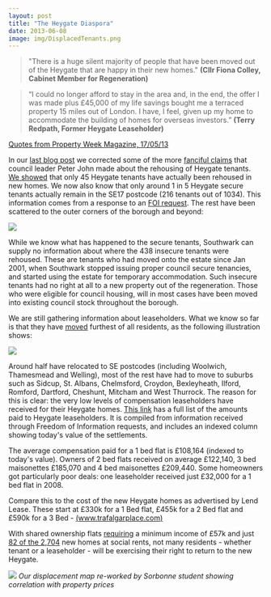 ```yaml
---
layout: post
title: "The Heygate Diaspora"
date: 2013-06-08
image: img/DisplacedTenants.png
---
```

>"There is a huge silent majority of people that have been moved out of the Heygate that are happy in their new homes." __(Cllr Fiona Colley, Cabinet Member for Regeneration)__

>“I could no longer afford to stay in the area and, in the end, the offer I was made plus £45,000 of my life savings bought me a terraced property 15 miles out of London. I have, I feel, given up my home to accommodate the building of homes for overseas investors.” __(Terry Redpath, Former Heygate Leaseholder)__

[Quotes from Property Week Magazine, 17/05/13](https://heygate.github.io/img/examples/PROPWK170513.pdf)

In our [last blog post](/2013-05-26-peters-denial/) we corrected some of the more [fanciful claims](https://www.youtube.com/embed/87Yg_SJoPjw) that council leader Peter John made about the rehousing of Heygate tenants.
[We showed](/2013-05-26-peters-denial/) that only 45 Heygate tenants have actually been rehoused in new homes. We now also know that only around 1 in 5 Heygate secure tenants actually remain in the SE17 postcode (216 tenants out of 1034). This information comes from a response to an [FOI request](https://www.whatdotheyknow.com/request/analysis_of_displaced_heygate_re#incoming-394155). The rest have been scattered to the outer corners of the borough and beyond:

![](https://heygate.github.io/img/DisplacedTenants.png)

While we know what has happened to the secure tenants, Southwark can supply no information about where the 438 insecure tenants were rehoused. These are tenants who had moved onto the estate since Jan 2001, when Southwark stopped issuing proper council secure tenancies, and started using the estate for temporary accommodation. Such insecure tenants had no right at all to a new property out of the regeneration. Those who were eligible for council housing, will in most cases have been moved into existing council stock throughout the borough.

We are still gathering information about leaseholders. What we know so far is that they have [moved](https://maps.google.co.uk/maps/ms?msid=206540700955382422085.0004ddeb74e646a7276ee&msa=0&ll=51.541211,0.223846&spn=0.699521,1.234589) furthest of all residents, as the following illustration shows:  

![](https://crappistmartin.github.io/images/LeaseholderDisplacement3.png)

Around half have relocated to SE postcodes (including Woolwich, Thamesmead and Welling), most of the rest have had to move to suburbs such as Sidcup, St. Albans, Chelmsford, Croydon, Bexleyheath, Ilford, Romford, Dartford, Cheshunt, Mitcham and West Thurrock. The reason for this is clear: the very low levels of compensation leaseholders have received for their Heygate homes. [This link](https://crappistmartin.github.io/images/LBSHeygateacquisitionsOct2012.xls) has a full list of the amounts paid to Heygate leaseholders. It is compiled from information received through Freedom of Information requests, and includes an indexed column showing today's value of the settlements.

The average compensation paid for a 1 bed flat is £108,164 (indexed to today's value). Owners of 2 bed flats received on average £122,140, 3 bed maisonettes £185,070 and 4 bed maisonettes £209,440. Some homeowners got particularly poor deals: one leaseholder received just £32,000 for a 1 bed flat in 2008. 

Compare this to the cost of the new Heygate homes as advertised by Lend Lease.
These start at £330k for a 1 Bed flat, £455k for a 2 Bed flat and £590k for a 3 Bed - [(www.trafalgarplace.com)](https://www.trafalgarplace.com)


With shared ownership flats [requiring](https://crappistmartin.github.io/images/landqpricelisttp.pdf) a minimum income of £57k and just [82 of the 2,704](/affordable-housing/) new homes at social rents, not many residents - whether tenant or a leaseholder - will be exercising their right to return to the new Heygate.

![](https://heygatewashome.org/img/HeygateEstateLeaseholderDisplacement.png)
*Our displacement map re-worked by Sorbonne student showing correlation with property prices*



